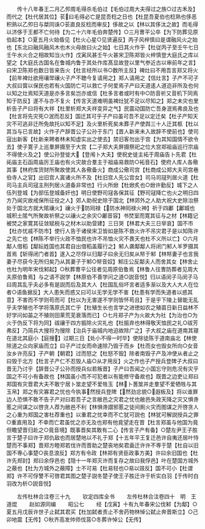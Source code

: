 <!-- { "loadSidebar": true } -->
　　传十八年春王二月乙夘周毛得杀毛伯过【毛伯过周大夫得过之族○过古禾及】而代之【杜代居其位】苌曰毛得必亡是昆吾稔之日也【杜昆吾夏伯也稔熟也侈恶积熟以乙夘日与桀同诛○苌直良反稔而审反】侈故之以【林以其侈汰之故】而毛得以济侈于王都不亡何待【为二十六年毛伯奔楚传】○三月曺平公卒【为下防葬见原伯起本】○夏五月火始昏见【杜火心星○见贤遍反】丙子风梓慎曰是谓融风火之始也【东北曰融风融风木也木火母故曰火之始】七日其火作乎【杜従丙子至壬午七日壬午水火合之相故知当火作】戊寅风甚壬午火甚宋卫陈郑皆火梓慎登大庭氏之库以望之【大庭氏古国名在鲁城内鲁于其处作库髙显故登以里气参近古以审前年之言】曰宋卫陈郑也数日皆来告火【杜言经所以书○数所主反】裨灶曰不用吾言郑又将火【前年裨灶欲用瓖斝禳火子产不聴今复请用之】郑人请用之【信灶言】子产不可子大叔曰寳以保民也若有火国防亡可以救亡子何爱焉子产曰天道逺人道迩非所及也何以知之灶焉知天道是亦多言矣岂亦或信【杜多言者或时有中○防音祈又音机下同焉知于防反】遂不与亦不复火【传言天道难明虽裨灶犹不足以尽知之】郑之未灾也里析告子产曰将有大祥【杜里析郑大夫祥变异之气】民震动国防亡吾身泯焉弗良及也【杜言将先灾死○泯而忍反】国迁其可乎子产曰虽可吾不足以定迁矣【杜子产知天灾不可逃非迁所免故托以知不足】及火里析死矣未葬子产使舆三十人迁其柩【杜以其当与已言故】火作子产辞晋公子公孙于东门【晋人新来未入故辞不使前也】使司宼出新客【杜新来聘者林未知虚实出之使去】禁旧客勿出于宫【为其知国情不欲令去】使子寛子上巡羣屏摄至于大宫【二子郑大夫屏摄祭祀之位大宫郑祖庙巡行宗庙不得使火及之】使公孙登徙大【登闱卜大夫】使祝史徙主袥于周庙告卜先君【杜祏庙主石函周庙厉王庙也有火灾故合羣主于祖庙易救防○袥音石】使府人库人各儆其事【林府库货财所聚故使其人各儆备火】商成公儆司宫【杜商成公郑大夫司宫巷伯寺人之官】出旧宫人寘诸火所不及【杜旧宫人先公宫女】司马司冦列居火道【杜司马主兵司冦主刑列居火道备非常也】行火所焮【杜焮炙也○焮许勤反】城下之人伍列登城【为部伍登城备奸也】明日使野司冦各保其征【野司冦降亡也火之明日四方乃闻灾故戒保所征役之人】郊人助祝史除于国北【林郊外之人助大祝大史除治祭处于国北方就大隂禳火】禳火于防囘禄【防水神囘禄火神】祈于四鄘【鄘城也城积土隂气所聚故祈祭之以禳火之余灾○鄘音容】书焚室而寛其征与之材【林籍记被焚之家寛其征敛赋税与之材木以助营建】三日哭【林君大夫三日举哀】国不市【杜亦忧戚不防市】使行人告于诸侯宋卫皆如是陈不救火许不吊灾君子是以知陈许之先亡也【林陈不举行火政不恤民也许不吊恤火灾不畏天也杜不义所以亡】○六月鄅人借稻【鄅妘姓国也其君自出借稻盖履行之】邾人袭鄅鄅人将闭门邾人羊罗摄其首焉【斩得闭门者首】遂入之尽俘以归鄅子曰余无归矣从帑于邾【林帑妻子也言我妻子尽获今无所归矣乃从其妻子于邾○帑音奴】邾庄公反鄅夫人而舍其女【林舍止也杜为明年宋伐邾起】○秋葬曺平公往者见周原伯鲁焉【林鲁人往曺防葬者见周大夫原伯鲁焉】与之语不説学【林原伯不善学问之道○説音悦】归以语闵子马闵子马曰周其乱乎夫必多有是説而后及其大人【杜国乱俗坏言者适多渐以及大人大人在位者○语鱼据反】大人患失而惑又曰可以无学无学不害【杜患有学而失道者以惑其意】不害而不学则苟而可【杜以为无害遂不学则皆怀苟且】于是乎下陵上替能无乱乎夫学殖也不学将落原氏其亡乎【杜殖生长也言学之进徳如农之殖苗日新日益林不好学问如苖之不殖则田莱荒芜衰落而已】○七月郑子产为火故大为社【为治也○为火于伪反下将为同】祓禳于四方振除火灾礼也【杜振弃也林得敬天恤民之礼○祓芳弗反】乃简兵大搜将为搜除【治兵于庙城内地迫故除广之】子大叔之庙在道南其寝在道北其庭小【庭搜】过期三日【处小不得一时毕】使除徒陈于道南庙北【林使除道之众向家庙而立】曰子产过女而命速除乃毁于而乡【杜而女也毁女所向○女音汝乡许亮反】子产朝【朝君】过而怒之【杜怒不毁】除者南毁子产及冲使从者止之曰毁于北方【杜言子产仁不忍毁人庙○从才用反】火之作也子产授兵登陴子大叔曰晋无乃讨乎【辞晋公子公孙而授兵似若叛晋】子产曰吾闻之小国忘守则危况有灾乎国之不可小有备故也【林国虽小而不可犯者以有能修守备故也】既晋之边吏让郑曰郑国有灾晋君大夫不敢宁居卜筮走望不爱牲玉【林卜蓍筮并走羣望不爱牺牲与其玉帛】郑之有灾寡君之忧也今执事然授兵登陴【然劲忿貌○遐板及】将以谁罪边人恐惧不敢不告子产对曰若吾子之言敝邑之灾君之忧也敝邑失政天降之灾又惧谗慝之间谋之以啓贪人荐为敝邑不利【林惧谗譛邪慝之徒间厠火灾而图谋之开啓贪人之心重为郑国之害杜荐重也】以重君之忧幸而不亡犹可説也【林犹可解説授兵之罪○重直用及】不幸而亡君虽忧之亦无及也郑有他竟望走在晋【杜言郑虽与他国为竟但瞻望晋归赴之○竟音境】既事晋矣其敢有二心【传言子产有备】○楚左尹王子胜言于楚子曰许于郑仇敌也而居楚地以不礼于郑【十五年平王复迁邑许自夷还居叶恃楚而不事郑】晋郑方睦郑若伐许而晋助之楚丧地矣君盍迁许许不専于楚【杜自以旧国不専心事楚○丧息浪反】郑方有令政【林郑有贤臣政事方美】许曰余旧国也【杜许先郑封】郑曰余俘邑也【隠十一年郑灭许而复存之故曰我俘邑】叶在楚国方城外之蔽也【杜为方城外之蔽障】士不可易【杜易轻也○易以豉反】国不可小【杜谓郑】许不可俘讐不可啓君其图之楚子説冬楚子使王子胜迁许于析实白羽【于传时白羽改为析○説音悦】

　　左传杜林合注卷三十九
　　钦定四库全书
　　左传杜林合注卷四十　明　王道焜
　　赵如源同编
　　昭公七
　　经【戊寅】十有九年春宋公伐邾【为鄅】○夏五月戊辰许世子止弑其君买【杜加弑者责止不舍药物林悼公弑止奔晋斯立】○己卯地震【无传】○秋齐高发帅师伐莒○冬葬许悼公【无传】
